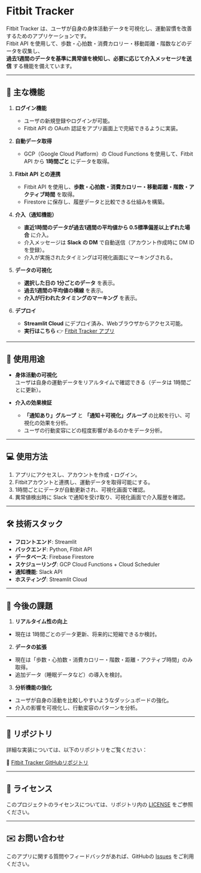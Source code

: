 # Fitbit Tracker

Fitbit Tracker は、ユーザが自身の身体活動データを可視化し、運動習慣を改善するためのアプリケーションです。  
Fitbit API を使用して、歩数・心拍数・消費カロリー・移動距離・階数などのデータを収集し、  
**過去1週間のデータを基準に異常値を検知し、必要に応じて介入メッセージを送信** する機能を備えています。

---

## 🌟 主な機能

1. **ログイン機能**
   - ユーザの新規登録やログインが可能。
   - Fitbit API の OAuth 認証をアプリ画面上で完結できるように実装。

2. **自動データ取得**
   - GCP（Google Cloud Platform）の Cloud Functions を使用して、Fitbit API から **1時間ごと** にデータを取得。

3. **Fitbit API との連携**
   - Fitbit API を使用し、**歩数・心拍数・消費カロリー・移動距離・階数・アクティブ時間** を取得。
   - Firestore に保存し、履歴データと比較できる仕組みを構築。

4. **介入（通知機能）**
   - **直近1時間のデータが過去1週間の平均値から 0.5標準偏差以上ずれた場合** に介入。
   - 介入メッセージは **Slack の DM** で自動送信（アカウント作成時に DM ID を登録）。
   - 介入が実施されたタイミングは可視化画面にマーキングされる。

5. **データの可視化**
   - **選択した日の 1分ごとのデータ** を表示。
   - **過去1週間の平均値の横線** を表示。
   - **介入が行われたタイミングのマーキング** を表示。

6. **デプロイ**
   - **Streamlit Cloud** にデプロイ済み、Webブラウザからアクセス可能。
   - **実行はこちら** 👉 [Fitbit Tracker アプリ](https://fitbittracker-bczlqhsg8z7tmzyjptxynr.streamlit.app/)

---

## 🎯 使用用途

- **身体活動の可視化**  
  ユーザは自身の運動データをリアルタイムで確認できる（データは 1時間ごとに更新）。
  
- **介入の効果検証**  
  - **「通知あり」グループ** と **「通知＋可視化」グループ** の比較を行い、可視化の効果を分析。
  - ユーザの行動変容にどの程度影響があるのかをデータ分析。

---

## 💻 使用方法

1. アプリにアクセスし、アカウントを作成・ログイン。
2. Fitbitアカウントと連携し、運動データを取得可能にする。
3. 1時間ごとにデータが自動更新され、可視化画面で確認。
4. 異常値検出時に Slack で通知を受け取り、可視化画面で介入履歴を確認。

---

## 🛠️ 技術スタック

- **フロントエンド**: Streamlit
- **バックエンド**: Python, Fitbit API
- **データベース**: Firebase Firestore
- **スケジューリング**: GCP Cloud Functions + Cloud Scheduler
- **通知機能**: Slack API
- **ホスティング**: Streamlit Cloud

---

## 📌 今後の課題

1. **リアルタイム性の向上**  
 - 現在は 1時間ごとのデータ更新、将来的に短縮できるか検討。

2. **データの拡張**  
 - 現在は「歩数・心拍数・消費カロリー・階数・距離・アクティブ時間」のみ取得。
 - 追加データ（睡眠データなど）の導入を検討。

3. **分析機能の強化**  
 - ユーザが自身の活動を比較しやすいようなダッシュボードの強化。
 - 介入の影響を可視化し、行動変容のパターンを分析。

---

## 📂 リポジトリ

詳細な実装については、以下のリポジトリをご覧ください：

🔗 [Fitbit Tracker GitHubリポジトリ](https://github.com/ryun89/fitbit_tracker)

---

## 📝 ライセンス

このプロジェクトのライセンスについては、リポジトリ内の [LICENSE](https://github.com/ryun89/fitbit_tracker/blob/main/LICENSE) をご参照ください。

---

## ✉️ お問い合わせ

このアプリに関する質問やフィードバックがあれば、GitHubの [Issues](https://github.com/ryun89/fitbit_tracker/issues) をご利用ください。
